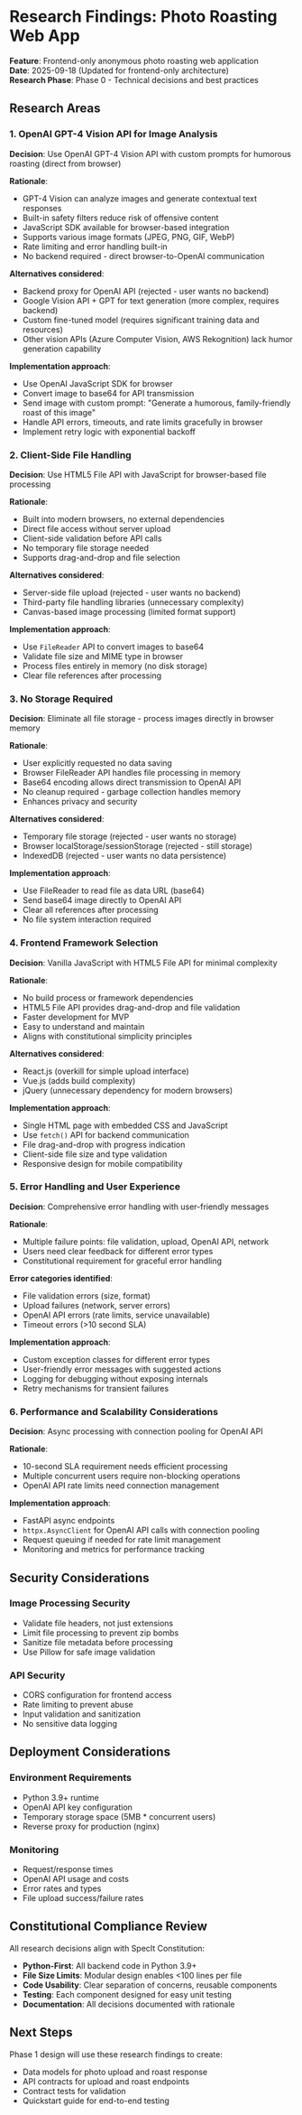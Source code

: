 # Research Findings: Photo Roasting Web App

**Feature**: Frontend-only anonymous photo roasting web application  
**Date**: 2025-09-18 (Updated for frontend-only architecture)  
**Research Phase**: Phase 0 - Technical decisions and best practices

## Research Areas

### 1. OpenAI GPT-4 Vision API for Image Analysis

**Decision**: Use OpenAI GPT-4 Vision API with custom prompts for humorous roasting (direct from browser)

**Rationale**:
- GPT-4 Vision can analyze images and generate contextual text responses
- Built-in safety filters reduce risk of offensive content
- JavaScript SDK available for browser-based integration
- Supports various image formats (JPEG, PNG, GIF, WebP)
- Rate limiting and error handling built-in
- No backend required - direct browser-to-OpenAI communication

**Alternatives considered**:
- Backend proxy for OpenAI API (rejected - user wants no backend)
- Google Vision API + GPT for text generation (more complex, requires backend)
- Custom fine-tuned model (requires significant training data and resources)
- Other vision APIs (Azure Computer Vision, AWS Rekognition) lack humor generation capability

**Implementation approach**:
- Use OpenAI JavaScript SDK for browser
- Convert image to base64 for API transmission
- Send image with custom prompt: "Generate a humorous, family-friendly roast of this image"
- Handle API errors, timeouts, and rate limits gracefully in browser
- Implement retry logic with exponential backoff

### 2. Client-Side File Handling

**Decision**: Use HTML5 File API with JavaScript for browser-based file processing

**Rationale**:
- Built into modern browsers, no external dependencies
- Direct file access without server upload
- Client-side validation before API calls
- No temporary file storage needed
- Supports drag-and-drop and file selection

**Alternatives considered**:
- Server-side file upload (rejected - user wants no backend)
- Third-party file handling libraries (unnecessary complexity)
- Canvas-based image processing (limited format support)

**Implementation approach**:
- Use `FileReader` API to convert images to base64
- Validate file size and MIME type in browser
- Process files entirely in memory (no disk storage)
- Clear file references after processing

### 3. No Storage Required

**Decision**: Eliminate all file storage - process images directly in browser memory

**Rationale**:
- User explicitly requested no data saving
- Browser FileReader API handles file processing in memory
- Base64 encoding allows direct transmission to OpenAI API
- No cleanup required - garbage collection handles memory
- Enhances privacy and security

**Alternatives considered**:
- Temporary file storage (rejected - user wants no storage)
- Browser localStorage/sessionStorage (rejected - still storage)
- IndexedDB (rejected - user wants no data persistence)

**Implementation approach**:
- Use FileReader to read file as data URL (base64)
- Send base64 image directly to OpenAI API
- Clear all references after processing
- No file system interaction required

### 4. Frontend Framework Selection

**Decision**: Vanilla JavaScript with HTML5 File API for minimal complexity

**Rationale**:
- No build process or framework dependencies
- HTML5 File API provides drag-and-drop and file validation
- Faster development for MVP
- Easy to understand and maintain
- Aligns with constitutional simplicity principles

**Alternatives considered**:
- React.js (overkill for simple upload interface)
- Vue.js (adds build complexity)
- jQuery (unnecessary dependency for modern browsers)

**Implementation approach**:
- Single HTML page with embedded CSS and JavaScript
- Use `fetch()` API for backend communication
- File drag-and-drop with progress indication
- Client-side file size and type validation
- Responsive design for mobile compatibility

### 5. Error Handling and User Experience

**Decision**: Comprehensive error handling with user-friendly messages

**Rationale**:
- Multiple failure points: file validation, upload, OpenAI API, network
- Users need clear feedback for different error types
- Constitutional requirement for graceful error handling

**Error categories identified**:
- File validation errors (size, format)
- Upload failures (network, server errors)
- OpenAI API errors (rate limits, service unavailable)
- Timeout errors (>10 second SLA)

**Implementation approach**:
- Custom exception classes for different error types
- User-friendly error messages with suggested actions
- Logging for debugging without exposing internals
- Retry mechanisms for transient failures

### 6. Performance and Scalability Considerations

**Decision**: Async processing with connection pooling for OpenAI API

**Rationale**:
- 10-second SLA requirement needs efficient processing
- Multiple concurrent users require non-blocking operations
- OpenAI API rate limits need connection management

**Implementation approach**:
- FastAPI async endpoints
- `httpx.AsyncClient` for OpenAI API calls with connection pooling
- Request queuing if needed for rate limit management
- Monitoring and metrics for performance tracking

## Security Considerations

### Image Processing Security
- Validate file headers, not just extensions
- Limit file processing to prevent zip bombs
- Sanitize file metadata before processing
- Use Pillow for safe image validation

### API Security
- CORS configuration for frontend access
- Rate limiting to prevent abuse
- Input validation and sanitization
- No sensitive data logging

## Deployment Considerations

### Environment Requirements
- Python 3.9+ runtime
- OpenAI API key configuration
- Temporary storage space (5MB * concurrent users)
- Reverse proxy for production (nginx)

### Monitoring
- Request/response times
- OpenAI API usage and costs
- Error rates and types
- File upload success/failure rates

## Constitutional Compliance Review

All research decisions align with SpecIt Constitution:
- **Python-First**: All backend code in Python 3.9+
- **File Size Limits**: Modular design enables <100 lines per file
- **Code Usability**: Clear separation of concerns, reusable components
- **Testing**: Each component designed for easy unit testing
- **Documentation**: All decisions documented with rationale

## Next Steps

Phase 1 design will use these research findings to create:
- Data models for photo upload and roast response
- API contracts for upload and roast endpoints
- Contract tests for validation
- Quickstart guide for end-to-end testing
